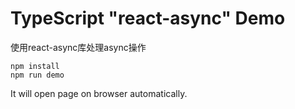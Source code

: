 TypeScript "react-async" Demo
=================================

使用react-async库处理async操作

```
npm install
npm run demo
```

It will open page on browser automatically.
